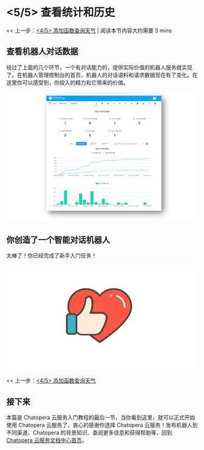 <!-- markup:blank-line -->
# <5/5> 查看统计和历史 <!-- markup:skip-line -->

<< 上一步：[<4/5> 添加函数查询天气](https://docs.chatopera.com/products/chatbot-platform/tutorials/4-request-weather-info.html) | <i class="glyphicon glyphicon-time"></i>阅读本节内容大约需要 5 mins <!-- markup:skip-line -->

## 查看机器人对话数据

经过了上面的几个环节，一个有对话能力的，提供实际价值的机器人服务就实现了。在机器人管理控制台的首页，机器人的对话语料和请求数据现在有了变化。在这里你可以感受到，你投入的精力和它带来的价值。

![查看机器人对话数据](../../../images/products/platform/screenshot-20210914-080228.png)

## 你创造了一个智能对话机器人

太棒了！你已经完成了新手入门任务！

![点赞](../../../images/products/platform/love-20210914-114743.png)

<< 上一步：[<4/5> 添加函数查询天气](https://docs.chatopera.com/products/chatbot-platform/tutorials/4-request-weather-info.html) <!-- markup:skip-line -->

<!-- markup:markdown-end -->

## 接下来

本篇是 Chatopera 云服务入门教程的最后一节，当你看到这里，就可以正式开始使用 Chatopera 云服务了，衷心的感谢你选择 Chatopera 云服务！发布机器人到不同渠道、Chatopera 的背景知识、查阅更多信息和获得帮助等，回到 [Chatopera 云服务文档中心首页](https://docs.chatopera.com/products/chatbot-platform/index.html)。
